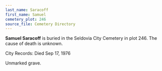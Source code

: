 ```yaml
---
last_name: Saracoff
first_name: Samuel
cemetery_plot: 246
source_file: Cemetery Directory
---
```

**Samuel   Saracoff** is buried in the Seldovia City Cemetery in plot 246.  The cause of death is unknown.

City Records: Died Sep 17, 1976

Unmarked grave.
